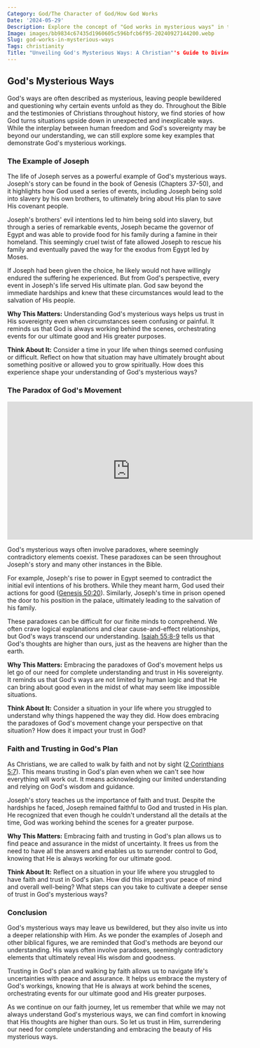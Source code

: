 ```yaml
---
Category: God/The Character of God/How God Works
Date: '2024-05-29'
Description: Explore the concept of "God works in mysterious ways" in this enlightening article. Discover how unexpected events and outcomes are often attributed to divine intervention, shedding light on the complexities of faith and spirituality.
Image: images/bb9834c67435d1960605c596bfcb6f95-20240927144200.webp
Slug: god-works-in-mysterious-ways
Tags: christianity
Title: "Unveiling God's Mysterious Ways: A Christian"'s Guide to Divine Providence'
---
```


## God's Mysterious Ways

God's ways are often described as mysterious, leaving people bewildered and questioning why certain events unfold as they do. Throughout the Bible and the testimonies of Christians throughout history, we find stories of how God turns situations upside down in unexpected and inexplicable ways. While the interplay between human freedom and God's sovereignty may be beyond our understanding, we can still explore some key examples that demonstrate God's mysterious workings.

### The Example of Joseph

The life of Joseph serves as a powerful example of God's mysterious ways. Joseph's story can be found in the book of Genesis (Chapters 37-50), and it highlights how God used a series of events, including Joseph being sold into slavery by his own brothers, to ultimately bring about His plan to save His covenant people.

Joseph's brothers' evil intentions led to him being sold into slavery, but through a series of remarkable events, Joseph became the governor of Egypt and was able to provide food for his family during a famine in their homeland. This seemingly cruel twist of fate allowed Joseph to rescue his family and eventually paved the way for the exodus from Egypt led by Moses.

If Joseph had been given the choice, he likely would not have willingly endured the suffering he experienced. But from God's perspective, every event in Joseph's life served His ultimate plan. God saw beyond the immediate hardships and knew that these circumstances would lead to the salvation of His people.

**Why This Matters:**
Understanding God's mysterious ways helps us trust in His sovereignty even when circumstances seem confusing or painful. It reminds us that God is always working behind the scenes, orchestrating events for our ultimate good and His greater purposes.

**Think About It:**
Consider a time in your life when things seemed confusing or difficult. Reflect on how that situation may have ultimately brought about something positive or allowed you to grow spiritually. How does this experience shape your understanding of God's mysterious ways?

### The Paradox of God's Movement


<iframe width="560" height="315" src="https://www.youtube.com/embed/Csae7vjbmkA" frameborder="0" allow="autoplay; encrypted-media" allowfullscreen></iframe>


God's mysterious ways often involve paradoxes, where seemingly contradictory elements coexist. These paradoxes can be seen throughout Joseph's story and many other instances in the Bible.

For example, Joseph's rise to power in Egypt seemed to contradict the initial evil intentions of his brothers. While they meant harm, God used their actions for good ([Genesis 50:20](https://www.bibleref.com/Genesis/50/Genesis-50-20.html)). Similarly, Joseph's time in prison opened the door to his position in the palace, ultimately leading to the salvation of his family.

These paradoxes can be difficult for our finite minds to comprehend. We often crave logical explanations and clear cause-and-effect relationships, but God's ways transcend our understanding. [Isaiah 55:8-9](https://www.bibleref.com/Isaiah/55/Isaiah-55-8.html) tells us that God's thoughts are higher than ours, just as the heavens are higher than the earth.

**Why This Matters:**
Embracing the paradoxes of God's movement helps us let go of our need for complete understanding and trust in His sovereignty. It reminds us that God's ways are not limited by human logic and that He can bring about good even in the midst of what may seem like impossible situations.

**Think About It:**
Consider a situation in your life where you struggled to understand why things happened the way they did. How does embracing the paradoxes of God's movement change your perspective on that situation? How does it impact your trust in God?

### Faith and Trusting in God's Plan

As Christians, we are called to walk by faith and not by sight ([2 Corinthians 5:7](https://www.bibleref.com/2-Corinthians/5/2-Corinthians-5-7.html)). This means trusting in God's plan even when we can't see how everything will work out. It means acknowledging our limited understanding and relying on God's wisdom and guidance.

Joseph's story teaches us the importance of faith and trust. Despite the hardships he faced, Joseph remained faithful to God and trusted in His plan. He recognized that even though he couldn't understand all the details at the time, God was working behind the scenes for a greater purpose.

**Why This Matters:**
Embracing faith and trusting in God's plan allows us to find peace and assurance in the midst of uncertainty. It frees us from the need to have all the answers and enables us to surrender control to God, knowing that He is always working for our ultimate good.

**Think About It:**
Reflect on a situation in your life where you struggled to have faith and trust in God's plan. How did this impact your peace of mind and overall well-being? What steps can you take to cultivate a deeper sense of trust in God's mysterious ways?

### Conclusion

God's mysterious ways may leave us bewildered, but they also invite us into a deeper relationship with Him. As we ponder the examples of Joseph and other biblical figures, we are reminded that God's methods are beyond our understanding. His ways often involve paradoxes, seemingly contradictory elements that ultimately reveal His wisdom and goodness.

Trusting in God's plan and walking by faith allows us to navigate life's uncertainties with peace and assurance. It helps us embrace the mystery of God's workings, knowing that He is always at work behind the scenes, orchestrating events for our ultimate good and His greater purposes.

As we continue on our faith journey, let us remember that while we may not always understand God's mysterious ways, we can find comfort in knowing that His thoughts are higher than ours. So let us trust in Him, surrendering our need for complete understanding and embracing the beauty of His mysterious ways.